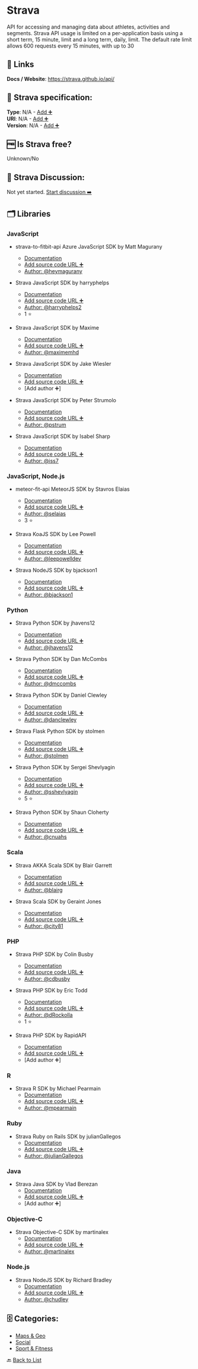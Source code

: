 # Strava
API for accessing and managing data about athletes, activities and segments. Strava API usage is limited on a per-application basis using a short term, 15 minute, limit and a long term, daily, limit. The default rate limit allows 600 requests every 15 minutes, with up to 30

##  🔗 Links
**Docs / Website**: https://strava.github.io/api/

## 🧬 Strava specification:
**Type**: N/A - [Add ➕](https://github.com/apis-list/apis-list/edit/main/apis-list.yaml)  
**URI**: N/A - [Add ➕](https://github.com/apis-list/apis-list/edit/main/apis-list.yaml)  
**Version**: N/A - [Add ➕](https://github.com/apis-list/apis-list/edit/main/apis-list.yaml)

## 🆓 Is Strava free?
 Unknown/No 

## 💬 Strava Discussion:
Not yet started. [Start discussion ➡️](https://github.com/apis-list/apis-list/discussions/new)

## 🗂️ Libraries
### JavaScript
- strava-to-fitbit-api Azure JavaScript SDK by Matt Magurany
    - [Documentation](https://github.com/heymagurany/strava-to-fitbit-api)
    - [Add source code URL ➕]()
    - [Author: @heymagurany](https://github.com/heymagurany)

- Strava JavaScript SDK by harryphelps
    - [Documentation](https://github.com/harryphelps/SportsDataVisualisation)
    - [Add source code URL ➕]()
    - [Author: @harryphelps2](https://github.com/harryphelps2)
    - 1 ⭐

- Strava JavaScript SDK by Maxime
    - [Documentation](https://github.com/maximemhd/Maaxstats)
    - [Add source code URL ➕]()
    - [Author: @maximemhd](https://github.com/maximemhd)

- Strava JavaScript SDK by Jake Wiesler
    - [Documentation](https://github.com/jakewies/just-chart-it)
    - [Add source code URL ➕]()
    - [Add author ➕]

- Strava JavaScript SDK by Peter Strumolo
    - [Documentation](https://github.com/pstrum/athletes-dashboard)
    - [Add source code URL ➕]()
    - [Author: @pstrum](https://github.com/pstrum)

- Strava JavaScript SDK by Isabel Sharp
    - [Documentation](https://github.com/iss7/StravaWaxTracker)
    - [Add source code URL ➕]()
    - [Author: @iss7](https://github.com/iss7)

### JavaScript, Node.js
- meteor-fit-api MeteorJS SDK by Stavros Elaias
    - [Documentation](https://github.com/selaias/meteor-fit-api)
    - [Add source code URL ➕]()
    - [Author: @selaias](https://github.com/selaias)
    - 3 ⭐

- Strava KoaJS SDK by Lee Powell
    - [Documentation](https://github.com/leepowellcouk/koa-strava-api)
    - [Add source code URL ➕]()
    - [Author: @leepowelldev](https://github.com/leepowelldev)

- Strava NodeJS SDK by bjackson1
    - [Documentation](https://github.com/bjackson1/strava_updater)
    - [Add source code URL ➕]()
    - [Author: @bjackson1](https://github.com/bjackson1)

### Python
- Strava Python SDK by jhavens12
    - [Documentation](https://github.com/jhavens12/Running_Graphs)
    - [Add source code URL ➕]()
    - [Author: @jhavens12](https://github.com/jhavens12)

- Strava Python SDK by Dan McCombs
    - [Documentation](https://github.com/dmccombs/everest_climbing)
    - [Add source code URL ➕]()
    - [Author: @dmccombs](https://github.com/dmccombs)

- Strava Python SDK by Daniel Clewley
    - [Documentation](https://github.com/danclewley/get_pcr_tt_results)
    - [Add source code URL ➕]()
    - [Author: @danclewley](https://github.com/danclewley)

- Strava Flask Python SDK by stolmen
    - [Documentation](https://github.com/stolmen/strava_flask_derp)
    - [Add source code URL ➕]()
    - [Author: @stolmen](https://github.com/stolmen)

- Strava Python SDK by Sergei Shevlyagin
    - [Documentation](https://github.com/sshevlyagin/strava-api-v3.1)
    - [Add source code URL ➕]()
    - [Author: @sshevlyagin](https://github.com/sshevlyagin)
    - 5 ⭐

- Strava Python SDK by Shaun Cloherty
    - [Documentation](https://github.com/cnuahs/strava-tools)
    - [Add source code URL ➕]()
    - [Author: @cnuahs](https://github.com/cnuahs)

### Scala
- Strava AKKA Scala SDK by Blair Garrett
    - [Documentation](https://github.com/blairg/comparemyrace-backend)
    - [Add source code URL ➕]()
    - [Author: @blairg](https://github.com/blairg)

- Strava Scala SDK by Geraint Jones
    - [Documentation](https://github.com/city81/strava-service)
    - [Add source code URL ➕]()
    - [Author: @city81](https://github.com/city81)

### PHP
- Strava PHP SDK by Colin Busby
    - [Documentation](https://github.com/cdbusby/activity-tracker)
    - [Add source code URL ➕]()
    - [Author: @cdbusby](https://github.com/cdbusby)

- Strava PHP SDK by Eric Todd
    - [Documentation](https://github.com/dRockolla/GearSpy)
    - [Add source code URL ➕]()
    - [Author: @dRockolla](https://github.com/dRockolla)
    - 1 ⭐

- Strava PHP SDK by RapidAPI
    - [Documentation](https://github.com/RapidSoftwareSolutions/Marketplace-Strava-Package)
    - [Add source code URL ➕]()
    - [Add author ➕]

### R
- Strava R SDK by Michael Pearmain
    - [Documentation](https://github.com/mpearmain/StravR)
    - [Add source code URL ➕]()
    - [Author: @mpearmain](https://github.com/mpearmain)

### Ruby
- Strava Ruby on Rails SDK by julianGallegos
    - [Documentation](https://github.com/julianGallegos/strava_rails_api)
    - [Add source code URL ➕]()
    - [Author: @julianGallegos](https://github.com/julianGallegos)

### Java
- Strava Java SDK by Vlad Berezan
    - [Documentation](https://github.com/vberezan/st.utils-strava-api-wrapper)
    - [Add source code URL ➕]()
    - [Add author ➕]

### Objective-C
- Strava Objective-C SDK by martinalex
    - [Documentation](https://github.com/martinalex/WebServiceCall)
    - [Add source code URL ➕]()
    - [Author: @martinalex](https://github.com/martinalex)

### Node.js
- Strava NodeJS SDK by Richard Bradley
    - [Documentation](https://github.com/chudley/node-strava)
    - [Add source code URL ➕]()
    - [Author: @chudley](https://github.com/chudley)


## 🗄️ Categories:
- [Maps & Geo](https://github.com/apis-list/apis-list#maps--geo-)
- [Social](https://github.com/apis-list/apis-list#social-)
- [Sport & Fitness](https://github.com/apis-list/apis-list#sport--fitness-)

🔙  [Back to List](https://github.com/apis-list/apis-list)
